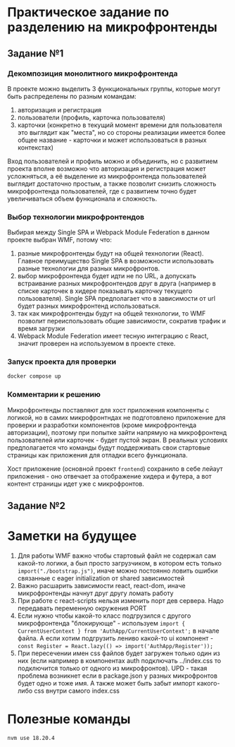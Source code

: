# Практическое задание по разделению на микрофронтенды

## Задание №1

### Декомпозиция монолитного микрофронтенда

В проекте можно выделить 3 функциональных группы, которые могут быть распределены по разным командам:
1. авторизация и регистрация
2. пользователи (профиль, карточка пользователя)
3. карточки (конкретно в текущий момент времени для пользователя это выглядит как "места", но со стороны реализации имеется более общее название - карточки и может использоваться в разных контекстах)

Вход пользователей и профиль можно и объединить, но с развитием проекта вполне возможно что авторизация и регистрация может усложняться, а её выделение из микрофронтенда пользователей выглядит достаточно простым, а также позволит снизить сложность микрофронтенда пользователей, где с развитием точно будет увеличиваться объем функционала и сложность.

### Выбор технологии микрофронтендов

Выбирая между Single SPA и Webpack Module Federation в данном проекте выбран WMF, потому что:
1. разные микрофронтенды будут на общей технологии (React). Главное преимущество Single SPA в возможности использовать разные технологии для разных микрофронтов.
2. выбор микрофронтенда будет идти не по URL, а допускать встраивание разных микрофронтендов друг в друга (например в списке карточек в хидере показывать карточку текущего пользователя). Single SPA предполагает что в зависимости от url будет разных микрофронтенд использоваться.
3. так как микрофронтенды будут на общей технологии, то WMF позволит переиспользовать общие зависимости, сократив трафик и время загрузки
4. Webpack Module Federation имеет тесную интеграцию с React, значит проверен на используемом в проекте стеке.

### Запуск проекта для проверки
```bash
docker compose up
```

### Комментарии к решению

Микрофронтенды поставляют для хост приложения компоненты с логикой, но в самих микрофронтндах не подготовлено приложение для проверки и разработки компонентов (кроме микрофронтенда авторизации), поэтому при попытке зайти напрямую на микрофронтенд пользователей или карточек - будет пустой экран. В реальных условиях предполагается что команды будут поддерживать свои стартовые страницы как приложения для отладки всего функционала.

Хост приложение (основной проект `frontend`) сохранило в себе лейаут приложения - оно отвечает за отображение хидера и футера, а вот контент страницы идет уже с микрофронтов.

## Задание №2



# Заметки на будущее
1. Для работы WMF важно чтобы стартовый файл не содержал сам какой-то логики, а был просто загрузчиком, в котором есть только `import("./bootstrap.js")`, иначе можно постоянно ловить ошибки связанные с eager initialization от shared зависимостей
2. Важно расшарить зависимости react, react-dom, иначе микрофронтенды начнут друг другу ломать работу
3. При работе с react-scripts нельзя изменить порт дев сервера. Надо передавать переменную окружения PORT
4. Если нужно чтобы какой-то класс подгрузился с другого микрофронтенда "блокирующе" - используем `import { CurrentUserContext } from 'AuthApp/CurrentUserContext';` в начале файла. А если хотим подгрузить лениво какой-то ui компонент - `const Register = React.lazy(() => import('AuthApp/Register'));`
5. При пересечении имен css файлов будет загружен только один из них (если например в компонентах auth подключать ../index.css то подключится только от одного из микрофронтов). UPD - такая проблема возникнет если в package.json у разных микрофронтов будет одно и тоже имя. А также может быть забыт импорт какого-либо css внутри самого index.css

# Полезные команды
```bash
nvm use 18.20.4
```
